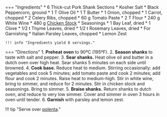 === "Ingredients"
    * 6 Thick-cut Pork Shank Sections
    * Kosher Salt
    * Black Peppercorn, ground
    * 1 T Olive Oil
    * 1 T Butter
    * 1 Onion, chopped
    * 1 Carrot, chopped
    * 2 Celery Ribs, chopped
    * 60 g Tomato Paste
    * 2 T Flour
    * 240 g White Wine
    * 480 g [Chicken Stock](../../soups/stocks/meat-stock.md)
    * Seasonings
        * 1 Bay Leaf, dried
        * 1 Clove
        * 1/2 t Thyme Leaves, dried
        * 1/2 t Rosemary Leaves, dried
    * For Garnishing
        * Italian Parsley Leaves, chopped
        * Lemon Zest

    !!! info "Ingredients yield 6 servings."

=== "Directions"
    1. **Preheat oven** to 90ºC (195ºF).
    2. **Season shanks** to taste with salt and pepper.
    3. **Sear shanks.** Heat olive oil and butter in a dutch oven over high heat. Sear shanks 5 minutes on each side until browned.
    4. **Cook base.** Reduce heat to medium. Stirring occasionally: add vegetables and cook 5 minutes; add tomato paste and cook 2 minutes; add flour and cook 2 minutes. Raise heat to medium-high. Stir in white wine, bring to simmer, and reduce for 2 minutes. Stir in chicken stock and seasonings. Bring to simmer.
    5. **Braise shanks.** Return shanks to dutch oven, and reduce to very low simmer. Cover and simmer in oven 3 hours in oven until tender.
    6. **Garnish** with parsley and lemon zest.

!!! tip "Serve over [polenta](../../grains/polenta/index.md)."

[^mitzewich]:
    Mitzewich, John. ["Pork Osso Buco – Keeping it Real without Veal."](https://foodwishes.blogspot.com/2016/11/pork-osso-buco-keeping-it-real-without.html) *Food Wishes.* 1 November 2016.
